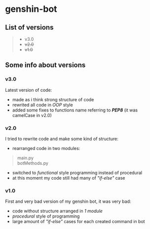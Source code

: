 # genshin-bot

## List of versions
> - v3.0  
> - ~~v2.0~~  
> - ~~v1.0~~  

## Some info about versions

### v3.0
Latest version of code:  
- made as i think strong structure of code  
- rewrited all code in *OOP* style  
- added some fixes to functions name referring to ***PEP8*** (it was camelCase in v2.0)  

### v2.0
I tried to rewrite code and make some kind of structure:  
- rearranged code in two modules:  
> main.py  
> botMethods.py  

- switched to *functional* style programming instead of procedural  
- at this moment my code still had many of *"if-else"* case  

### v1.0
First and very bad version of my genshin bot, it was very bad:  
- code without structure arranged in *1 module*  
- *procedural* style of programming  
- large amount of *"if-else"* cases for each created command in bot  

